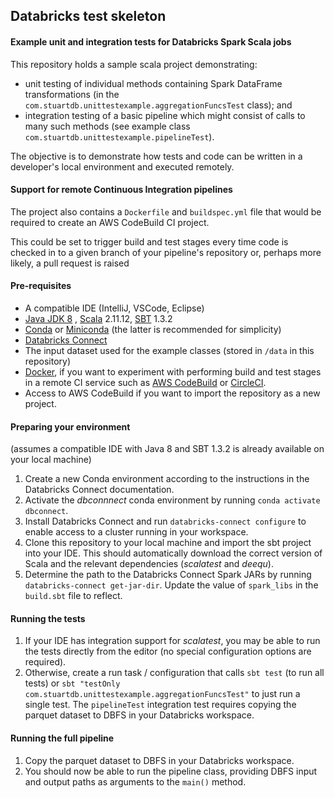 ## Databricks test skeleton

#### Example unit and integration tests for Databricks Spark Scala jobs

This repository holds a sample scala project demonstrating:

- unit testing of individual methods containing Spark DataFrame transformations (in the `com.stuartdb.unittestexample.aggregationFuncsTest` class); and 
- integration testing of a basic pipeline which might consist of calls to many such methods (see example class  `com.stuartdb.unittestexample.pipelineTest`).

The objective is to demonstrate how tests and code can be written in a developer's local environment and executed remotely.

#### Support for remote Continuous Integration pipelines

The project also contains a `Dockerfile` and `buildspec.yml` file that would be required to create an AWS CodeBuild CI project.

This could be set to trigger build and test stages every time code is checked in to a given branch of your pipeline's repository or, perhaps more likely, a pull request is raised

#### Pre-requisites

- A compatible IDE (IntelliJ, VSCode, Eclipse)
- [Java JDK 8](https://openjdk.java.net/install/) , [Scala](https://www.scala-lang.org/) 2.11.12, [SBT](https://www.scala-sbt.org/) 1.3.2
- [Conda](https://docs.conda.io/projects/conda/en/latest/) or [Miniconda](https://docs.conda.io/en/latest/miniconda.html) (the latter is recommended for simplicity)
- [Databricks Connect](https://docs.databricks.com/dev-tools/databricks-connect.html)
- The input dataset used for the example classes (stored in `/data` in this repository)
- [Docker](https://www.docker.com/), if you want to experiment with performing build and test stages in a remote CI service such as [AWS CodeBuild](https://aws.amazon.com/codebuild/) or [CircleCI](https://circleci.com/).
- Access to AWS CodeBuild if you want to import the repository as a new project.

#### Preparing your environment

(assumes a compatible IDE with Java 8 and SBT 1.3.2 is already available on your local machine)

1. Create a new Conda environment according to the instructions in the Databricks Connect documentation.
2. Activate the *dbconnnect* conda environment by running `conda activate dbconnect`.
3. Install Databricks Connect and run `databricks-connect configure` to enable access to a cluster running in your workspace.
4. Clone this repository to your local machine and import the sbt project into your IDE. This should automatically download the correct version of Scala and the relevant dependencies (_scalatest_ and _deequ_).
5. Determine the path to the Databricks Connect Spark JARs by running `databricks-connect get-jar-dir`. Update the value of `spark_libs` in the `build.sbt` file to reflect.

#### Running the tests

1. If your IDE has integration support for _scalatest_, you may be able to run the tests directly from the editor (no special configuration options are required).
2. Otherwise, create a run task / configuration that calls `sbt test` (to run all tests) or `sbt "testOnly com.stuartdb.unittestexample.aggregationFuncsTest"` to just run a single test. The `pipelineTest` integration test requires copying the parquet dataset to DBFS in your Databricks workspace.

#### Running the full pipeline

1. Copy the parquet dataset to DBFS in your Databricks workspace.
2. You should now be able to run the pipeline class, providing DBFS input and output paths as arguments to the `main()` method.